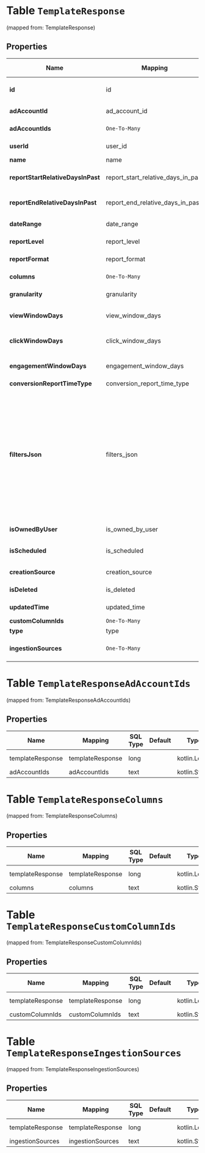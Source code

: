 
# Table `TemplateResponse`
(mapped from: TemplateResponse)

## Properties
Name | Mapping | SQL Type | Default | Type | Description | Notes
---- | ------- | -------- | ------- | ---- | ----------- | -----
**id** | id | text PRIMARY KEY |  | **kotlin.String** | Template ID |  [optional]
**adAccountId** | ad_account_id | text |  | **kotlin.String** | ID of the Ad Account that owns the template |  [optional]
**adAccountIds** | `One-To-Many` | `----` | `----`  | **kotlin.Array&lt;kotlin.String&gt;** | IDs of the Ad Accounts that have access to this template |  [optional]
**userId** | user_id | text |  | **kotlin.String** | ID of the user who created the template |  [optional]
**name** | name | text |  | **kotlin.String** | Template Name |  [optional]
**reportStartRelativeDaysInPast** | report_start_relative_days_in_past | decimal |  | [**java.math.BigDecimal**](java.math.BigDecimal.md) | The number of days prior to the day the report will be delivered at which the report will start |  [optional]
**reportEndRelativeDaysInPast** | report_end_relative_days_in_past | decimal |  | [**java.math.BigDecimal**](java.math.BigDecimal.md) | The number of days prior to the day the report will be delivered at which the report will end |  [optional]
**dateRange** | date_range | long |  | [**TemplateResponseDateRange**](TemplateResponseDateRange.md) |  |  [optional] [foreignkey]
**reportLevel** | report_level | long |  | [**MetricsReportingLevel**](MetricsReportingLevel.md) |  |  [optional] [foreignkey]
**reportFormat** | report_format | long |  | [**DataOutputFormat**](DataOutputFormat.md) |  |  [optional] [foreignkey]
**columns** | `One-To-Many` | `----` | `----`  | [**columns**](#kotlin.Array&lt;Columns&gt;) | A list of columns to be included in the report |  [optional]
**granularity** | granularity | long |  | [**Granularity**](Granularity.md) |  |  [optional] [foreignkey]
**viewWindowDays** | view_window_days | decimal |  | [**java.math.BigDecimal**](java.math.BigDecimal.md) | The length of the sliding window over which view conversions will be attributed |  [optional]
**clickWindowDays** | click_window_days | decimal |  | [**java.math.BigDecimal**](java.math.BigDecimal.md) | The length of the sliding window over which click conversions will be attributed |  [optional]
**engagementWindowDays** | engagement_window_days | decimal |  | [**java.math.BigDecimal**](java.math.BigDecimal.md) | The length of the sliding window over which engagement conversions will be attributed |  [optional]
**conversionReportTimeType** | conversion_report_time_type | text |  | [**conversion_report_time_type**](#ConversionReportTimeType) | Conversion report time type |  [optional]
**filtersJson** | filters_json | text |  | **kotlin.String** | A JSON representation of any filters to be applied before returning report data. Each filter object should contain all of the following fields:&lt;br&gt; \&quot;field\&quot;: The column name&lt;br&gt; \&quot;operator\&quot;: The operator. Allowed operators: [\&quot;&#x3D;\&quot;, \&quot;!&#x3D;\&quot;, \&quot;in\&quot;, \&quot;not_in\&quot;, \&quot;~\&quot;, \&quot;&gt;\&quot;, \&quot;&lt;\&quot;, \&quot;contains_substring\&quot;]&lt;br&gt; \&quot;value\&quot;: A single value or a list of values |  [optional]
**isOwnedByUser** | is_owned_by_user | boolean |  | **kotlin.Boolean** | A boolean value that indicates if the user owns the template |  [optional]
**isScheduled** | is_scheduled | boolean |  | **kotlin.Boolean** | A boolean value that indicates if this template has been used to create a scheduled report |  [optional]
**creationSource** | creation_source | text |  | [**creation_source**](#CreationSource) | The surface used to create this template |  [optional]
**isDeleted** | is_deleted | boolean |  | **kotlin.Boolean** | A boolean that indicates if the template has been deleted |  [optional]
**updatedTime** | updated_time | decimal |  | [**java.math.BigDecimal**](java.math.BigDecimal.md) | Time of last update in seconds since Unix epoch |  [optional]
**customColumnIds** | `One-To-Many` | `----` | `----`  | **kotlin.Array&lt;kotlin.String&gt;** | A list of custom column IDs |  [optional]
**type** | type | text |  | [**type**](#Type) | Reporting template type |  [optional]
**ingestionSources** | `One-To-Many` | `----` | `----`  | [**ingestion_sources**](#kotlin.Array&lt;IngestionSources&gt;) | The filter on the conversion ingestion source method for conversion metrics |  [optional]




# **Table `TemplateResponseAdAccountIds`**
(mapped from: TemplateResponseAdAccountIds)

## Properties
Name | Mapping | SQL Type | Default | Type | Description | Notes
---- | ------- | -------- | ------- | ---- | ----------- | -----
templateResponse | templateResponse | long | | kotlin.Long | Primary Key | *one*
adAccountIds | adAccountIds | text | | kotlin.String | Foreign Key | *many*










# **Table `TemplateResponseColumns`**
(mapped from: TemplateResponseColumns)

## Properties
Name | Mapping | SQL Type | Default | Type | Description | Notes
---- | ------- | -------- | ------- | ---- | ----------- | -----
templateResponse | templateResponse | long | | kotlin.Long | Primary Key | *one*
columns | columns | text | | kotlin.String | Foreign Key | *many*














# **Table `TemplateResponseCustomColumnIds`**
(mapped from: TemplateResponseCustomColumnIds)

## Properties
Name | Mapping | SQL Type | Default | Type | Description | Notes
---- | ------- | -------- | ------- | ---- | ----------- | -----
templateResponse | templateResponse | long | | kotlin.Long | Primary Key | *one*
customColumnIds | customColumnIds | text | | kotlin.String | Foreign Key | *many*




# **Table `TemplateResponseIngestionSources`**
(mapped from: TemplateResponseIngestionSources)

## Properties
Name | Mapping | SQL Type | Default | Type | Description | Notes
---- | ------- | -------- | ------- | ---- | ----------- | -----
templateResponse | templateResponse | long | | kotlin.Long | Primary Key | *one*
ingestionSources | ingestionSources | text | | kotlin.String | Foreign Key | *many*



